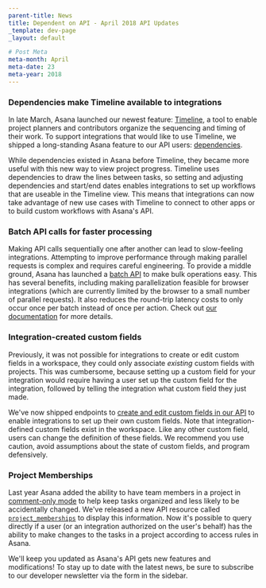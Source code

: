 ```yaml
---
parent-title: News
title: Dependent on API - April 2018 API Updates
_template: dev-page
_layout: default

# Post Meta
meta-month: April
meta-date: 23
meta-year: 2018
---
```


### Dependencies make Timeline available to integrations

In late March, Asana launched our newest feature: [Timeline](https://blog.asana.com/2018/03/new-asana-timeline-view/), a tool to enable project planners and contributors organize the sequencing and timing of their work. To support integrations that would like to use Timeline, we shipped a long-standing Asana feature to our API users: [dependencies](/developers/api-reference/tasks#dependencies).

While dependencies existed in Asana before Timeline, they became more useful with this new way to view project progress. Timeline uses dependencies to draw the lines between tasks, so setting and adjusting dependencies and start/end dates enables integrations to set up workflows that are useable in the Timeline view. This means that integrations can now take advantage of new use cases with Timeline to connect to other apps or to build custom workflows with Asana's API.

### Batch API calls for faster processing

Making API calls sequentially one after another can lead to slow-feeling integrations. Attempting to improve performance through making parallel requests is complex and requires careful engineering. To provide a middle ground, Asana has launched a [batch API](/developers/documentation/getting-started/batch-api) to make bulk operations easy. This has several benefits, including making parallelization feasible for browser integrations (which are currently limited by the browser to a small number of parallel requests). It also reduces the round-trip latency costs to only occur once per batch instead of once per action. Check out [our documentation](/developers/documentation/getting-started/batch-api) for more details.

### Integration-created custom fields

Previously, it was not possible for integrations to create or edit custom fields in a workspace, they could only associate *existing* custom fields with projects. This was cumbersome, because setting up a custom field for your integration would require having a user set up the custom field for the integration, followed by telling the integration what custom field they just made.

We've now shipped endpoints to [create and edit custom fields in our API](/developers/api-reference/custom_fields#create) to enable integrations to set up their own custom fields. Note that integration-defined custom fields exist in the workspace. Like any other custom field, users can change the definition of these fields. We recommend you use caution, avoid assumptions about the state of custom fields, and program defensively.

### Project Memberships

Last year Asana added the ability to have team members in a project in [comment-only mode](/guide/help/permissions/user-permissions) to help keep tasks organized and less likely to be accidentally changed. We've released a new API resource called [`project_memberships`](/developers/api-reference/project_memberships) to display this information. Now it's possible to query directly if a user (or an integration authorized on the user's behalf) has the ability to make changes to the tasks in a project according to access rules in Asana.

We'll keep you updated as Asana's API gets new features and modifications! To stay up to date with the latest news, be sure to subscribe to our developer newsletter via the form in the sidebar.
